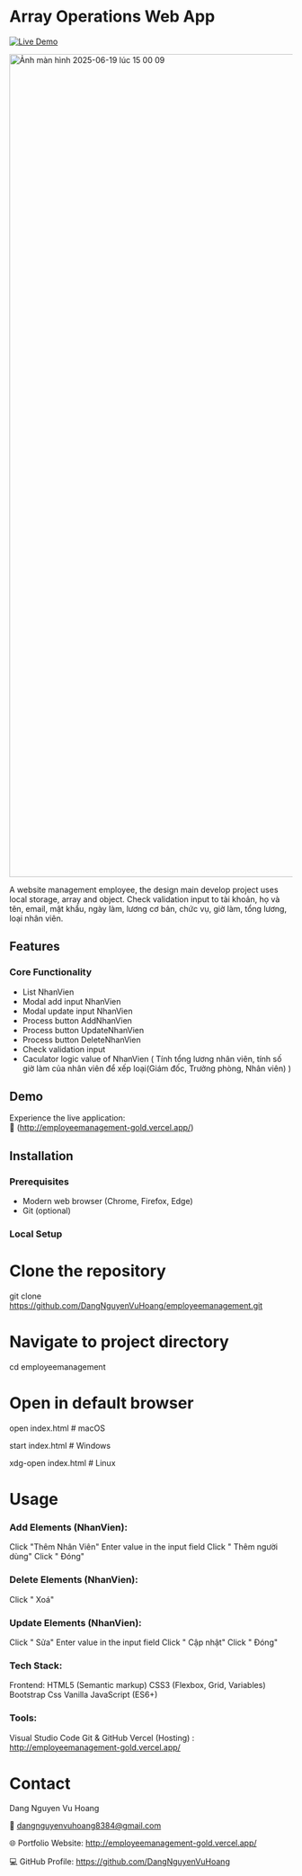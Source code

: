 # Array Operations Web App

[![Live Demo](https://img.shields.io/badge/demo-live-green.svg)](http://employeemanagement-gold.vercel.app/)


<img width="1464" alt="Ảnh màn hình 2025-06-19 lúc 15 00 09" src="https://github.com/user-attachments/assets/618c62a1-ab1d-40ef-867a-daeac55e0158" />


A website management employee, the design main develop project uses local storage, array and object. Check validation input to tài khoản, họ và tên, email, mật khẩu, ngày làm, lương cơ bản, chức vụ, giờ làm, tổng lương, loại nhân viên.


## Features
### Core Functionality
- List NhanVien
- Modal add input NhanVien
- Modal update input NhanVien
- Process button AddNhanVien
- Process button UpdateNhanVien
- Process button DeleteNhanVien
- Check validation input
- Caculator logic value of NhanVien ( Tính tổng lương nhân viên, tính số giờ làm của nhân viên để xếp loại(Giám đốc, Trưởng phòng, Nhân viên) )

## Demo

Experience the live application:  
🔗 (http://employeemanagement-gold.vercel.app/)

## Installation

### Prerequisites
- Modern web browser (Chrome, Firefox, Edge)
- Git (optional)

### Local Setup
# Clone the repository
git clone https://github.com/DangNguyenVuHoang/employeemanagement.git

# Navigate to project directory
cd employeemanagement

# Open in default browser
open index.html  # macOS

start index.html # Windows

xdg-open index.html # Linux

# Usage
### Add Elements (NhanVien):
Click "Thêm Nhân Viên"
Enter value in the input field
Click " Thêm người dùng"
Click " Đóng"
### Delete Elements (NhanVien):
Click " Xoá"
### Update Elements (NhanVien):
Click " Sửa"
Enter value in the input field
Click " Cập nhật"
Click " Đóng"
### Tech Stack:
Frontend:
HTML5 (Semantic markup)
CSS3 (Flexbox, Grid, Variables)
Bootstrap Css
Vanilla JavaScript (ES6+)

### Tools:
Visual Studio Code
Git & GitHub
Vercel (Hosting) : http://employeemanagement-gold.vercel.app/

# Contact
Dang Nguyen Vu Hoang

📧 dangnguyenvuhoang8384@gmail.com

🌐 Portfolio Website: http://employeemanagement-gold.vercel.app/

💻 GitHub Profile: https://github.com/DangNguyenVuHoang
